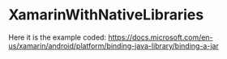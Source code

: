 # XamarinWithNativeLibraries
Here it is the example coded:
https://docs.microsoft.com/en-us/xamarin/android/platform/binding-java-library/binding-a-jar
